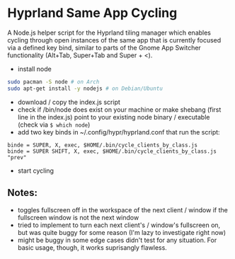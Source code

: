 # Hyprland Same App Cycling
A Node.js helper script for the Hyprland tiling manager which enables cycling through open instances of the same app that is currently focused via a defined key bind, similar to parts of the Gnome App Switcher functionality (Alt+Tab, Super+Tab and Super + <).

- install node
```bash
sudo pacman -S node # on Arch
sudo apt-get install -y nodejs # on Debian/Ubuntu
```
- download / copy the index.js script
- check if /bin/node does exist on your machine or make shebang (first line in the index.js) point to your existing node binary / executable (check via `$ which node`)
- add two key binds in ~/.config/hypr/hyprland.conf that run the script:
```
binde = SUPER, X, exec, $HOME/.bin/cycle_clients_by_class.js
binde = SUPER SHIFT, X, exec, $HOME/.bin/cycle_clients_by_class.js "prev"
```
- start cycling

## Notes:
- toggles fullscreen off in the workspace of the next client / window if the fullscreen window is not the next window
- tried to implement to turn each next client's / window's fullscreen on, but was quite buggy for some reason (I'm lazy to investigate right now)
- might be buggy in some edge cases didn't test for any situation. For basic usage, though, it works suprisangly flawless. 

